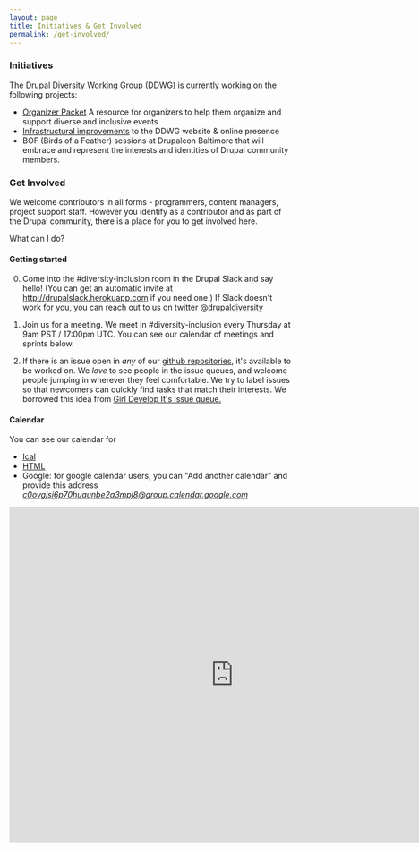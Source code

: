 ```yaml
---
layout: page
title: Initiatives & Get Involved
permalink: /get-involved/
---
```


### Initiatives
The Drupal Diversity Working Group (DDWG) is currently working on the following projects:
- <a href="https://github.com/drupaldiversity/event-organizer-packet">Organizer Packet</a> A resource for organizers to help them organize and support diverse and inclusive events
- <a href="https://github.com/drupaldiversity/administration/issues">Infrastructural improvements</a> to the DDWG website & online presence
- BOF (Birds of a Feather) sessions at Drupalcon Baltimore that will embrace and represent the interests and identities of Drupal community members.

### Get Involved

We welcome contributors in all forms - programmers, content managers, project support staff.  However you identify as a contributor and as part of the Drupal community, there is a place for you to get involved here.



What can I do?

#### Getting started

0. Come into the #diversity-inclusion room in the Drupal Slack and say hello!
(You can get an automatic invite at <a href="http://drupalslack.herokuapp.com">http://drupalslack.herokuapp.com</a> if you need one.) If Slack doesn't work for you, you can reach out to us on twitter <a href="http://www.twitter.com/drupaldiversity">@drupaldiversity</a>

1. Join us for a meeting.  We meet in #diversity-inclusion every Thursday at 9am PST / 17:00pm UTC.  You can see our calendar of meetings and sprints below.

2. If there is an issue open in *any* of our <a href="https://github.com/drupaldiversity">github repositories</a>, it's available to be worked on. We *love* to see people in the issue queues, and welcome people jumping in wherever they feel comfortable.  We try to label issues so that newcomers can quickly find tasks that match their interests.  We borrowed this idea from <a href="https://github.com/girldevelopit/gdi-website/issues">Girl Develop It's issue queue.</a>


#### Calendar
You can see our calendar for
  - <a href="https://calendar.google.com/calendar/ical/c0ovgjsi6p70huaunbe2a3mpj8%40group.calendar.google.com/public/basic.ics">Ical</a>
  - <a href="https://calendar.google.com/calendar/embed?src=c0ovgjsi6p70huaunbe2a3mpj8%40group.calendar.google.com&amp;ctz=America/Los_Angeles">HTML</a>
  - Google: for google calendar users, you can "Add another calendar" and provide this address <em><a href="mailto:c0ovgjsi6p70huaunbe2a3mpj8@group.calendar.google.com">c0ovgjsi6p70huaunbe2a3mpj8@group.calendar.google.com</a></em>

  <iframe src="https://calendar.google.com/calendar/embed?src=c0ovgjsi6p70huaunbe2a3mpj8%40group.calendar.google.com&ctz=America/Los_Angeles" style="border: 0" width="800" height="600" frameborder="0" scrolling="no"></iframe>
